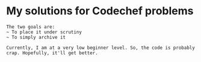 # My solutions for Codechef problems
    The two goals are:
    ~ To place it under scrutiny
    ~ To simply archive it 

    Currently, I am at a very low beginner level. So, the code is probably crap. Hopefully, it'll get better.
